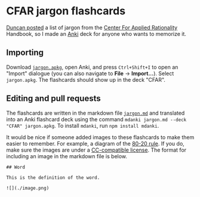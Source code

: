 # CFAR jargon flashcards

[Duncan posted](https://www.lesswrong.com/posts/fbv9FWss6ScDMJiAx/appendix-jargon-dictionary) a list of jargon from the [Center For Applied Rationality](https://en.wikipedia.org/wiki/Center_for_Applied_Rationality) Handbook, so I made an [Anki](https://en.wikipedia.org/wiki/Anki_%28software%29) deck for anyone who wants to memorize it.

## Importing

Download [`jargon.apkg`](./jargon.apkg), open Anki, and press `Ctrl+Shift+I` to open an "Import" dialogue (you can also navigate to **File** → **Import...**). Select `jargon.apkg`. The flashcards should show up in the deck "CFAR".

## Editing and pull requests

The flashcards are written in the markdown file [`jargon.md`](./jargon.md) and translated into an Anki flashcard deck using the command `mdanki jargon.md --deck "CFAR" jargon.apkg`. To install `mdanki`, run `npm install mdanki`.

It would be nice if someone added images to these flashcards to make them easier to remember. For example, a diagram of the [80-20 rule](https://en.wikipedia.org/wiki/Pareto_principle). If you do, make sure the images are under a [CC-compatible license](https://en.wikipedia.org/wiki/Creative_Commons_license). The format for including an image in the markdown file is below.

```
## Word

This is the definition of the word.

![](./image.png)
```

